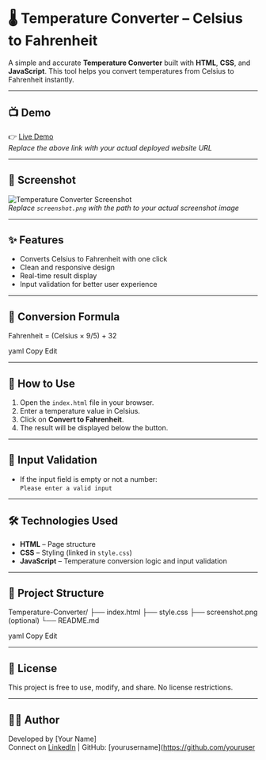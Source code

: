 # 🌡️ Temperature Converter – Celsius to Fahrenheit

A simple and accurate **Temperature Converter** built with **HTML**, **CSS**, and **JavaScript**. This tool helps you convert temperatures from Celsius to Fahrenheit instantly.

---

## 📺 Demo

👉 [Live Demo](https://your-demo-link.com)  
*Replace the above link with your actual deployed website URL*

---

## 📸 Screenshot

![Temperature Converter Screenshot](screenshot.png)  
*Replace `screenshot.png` with the path to your actual screenshot image*

---

## ✨ Features

- Converts Celsius to Fahrenheit with one click
- Clean and responsive design
- Real-time result display
- Input validation for better user experience

---

## 🔢 Conversion Formula

Fahrenheit = (Celsius × 9/5) + 32

yaml
Copy
Edit

---

## 🧪 How to Use

1. Open the `index.html` file in your browser.
2. Enter a temperature value in Celsius.
3. Click on **Convert to Fahrenheit**.
4. The result will be displayed below the button.

---

## 🧾 Input Validation

- If the input field is empty or not a number:  
  `Please enter a valid input`

---

## 🛠️ Technologies Used

- **HTML** – Page structure
- **CSS** – Styling (linked in `style.css`)
- **JavaScript** – Temperature conversion logic and input validation

---

## 📁 Project Structure

Temperature-Converter/
├── index.html
├── style.css
├── screenshot.png (optional)
└── README.md

yaml
Copy
Edit

---

## 📃 License

This project is free to use, modify, and share. No license restrictions.

---

## 🙋‍♀️ Author

Developed by [Your Name]  
Connect on [LinkedIn](https://www.linkedin.com) | GitHub: [yourusername](https://github.com/youruser
